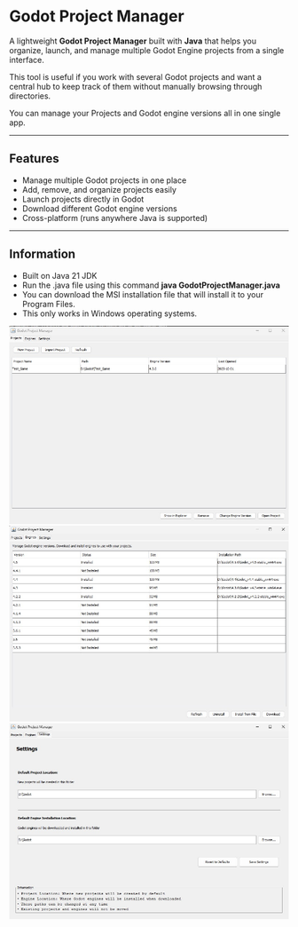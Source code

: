 # Godot Project Manager

A lightweight **Godot Project Manager** built with **Java** that helps you organize, launch, and manage multiple Godot Engine projects from a single interface.  

This tool is useful if you work with several Godot projects and want a central hub to keep track of them without manually browsing through directories.

You can manage your Projects and Godot engine versions all in one single app.

---

## Features
- Manage multiple Godot projects in one place  
- Add, remove, and organize projects easily  
- Launch projects directly in Godot  
- Download different Godot engine versions
- Cross-platform (runs anywhere Java is supported)  

---

## Information
- Built on Java 21 JDK
- Run the .java file using this command **java GodotProjectManager.java**
- You can download the MSI installation file that will install it to your Program Files.
- This only works in Windows operating systems.

![alt text](https://github.com/Roadw2k/Godot-Project-Manager/blob/main/GPM1.jpg?raw=true)
![alt text](https://github.com/Roadw2k/Godot-Project-Manager/blob/main/GPM2.jpg?raw=true)
![alt text](https://github.com/Roadw2k/Godot-Project-Manager/blob/main/GPM3.jpg?raw=true)
